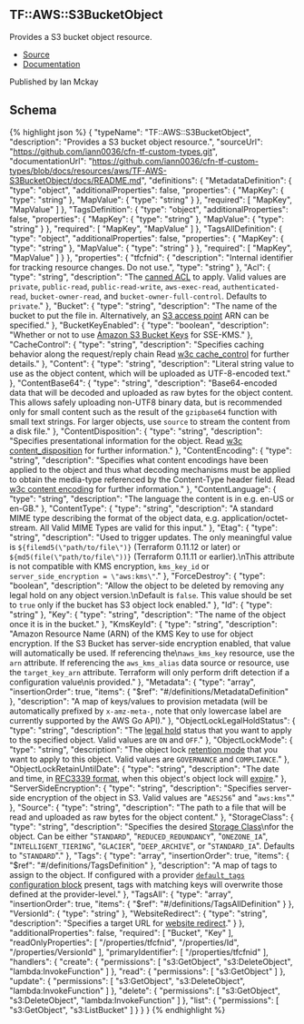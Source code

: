 
## TF::AWS::S3BucketObject

Provides a S3 bucket object resource.

- [Source](https:&#x2F;&#x2F;github.com&#x2F;iann0036&#x2F;cfn-tf-custom-types.git) 
- [Documentation]()

Published by Ian Mckay

## Schema
{% highlight json %}
{
    "typeName": "TF::AWS::S3BucketObject",
    "description": "Provides a S3 bucket object resource.",
    "sourceUrl": "https://github.com/iann0036/cfn-tf-custom-types.git",
    "documentationUrl": "https://github.com/iann0036/cfn-tf-custom-types/blob/docs/resources/aws/TF-AWS-S3BucketObject/docs/README.md",
    "definitions": {
        "MetadataDefinition": {
            "type": "object",
            "additionalProperties": false,
            "properties": {
                "MapKey": {
                    "type": "string"
                },
                "MapValue": {
                    "type": "string"
                }
            },
            "required": [
                "MapKey",
                "MapValue"
            ]
        },
        "TagsDefinition": {
            "type": "object",
            "additionalProperties": false,
            "properties": {
                "MapKey": {
                    "type": "string"
                },
                "MapValue": {
                    "type": "string"
                }
            },
            "required": [
                "MapKey",
                "MapValue"
            ]
        },
        "TagsAllDefinition": {
            "type": "object",
            "additionalProperties": false,
            "properties": {
                "MapKey": {
                    "type": "string"
                },
                "MapValue": {
                    "type": "string"
                }
            },
            "required": [
                "MapKey",
                "MapValue"
            ]
        }
    },
    "properties": {
        "tfcfnid": {
            "description": "Internal identifier for tracking resource changes. Do not use.",
            "type": "string"
        },
        "Acl": {
            "type": "string",
            "description": "The [canned ACL](https://docs.aws.amazon.com/AmazonS3/latest/dev/acl-overview.html#canned-acl) to apply. Valid values are `private`, `public-read`, `public-read-write`, `aws-exec-read`, `authenticated-read`, `bucket-owner-read`, and `bucket-owner-full-control`. Defaults to `private`."
        },
        "Bucket": {
            "type": "string",
            "description": "The name of the bucket to put the file in. Alternatively, an [S3 access point](https://docs.aws.amazon.com/AmazonS3/latest/dev/using-access-points.html) ARN can be specified."
        },
        "BucketKeyEnabled": {
            "type": "boolean",
            "description": "Whether or not to use [Amazon S3 Bucket Keys](https://docs.aws.amazon.com/AmazonS3/latest/dev/bucket-key.html) for SSE-KMS."
        },
        "CacheControl": {
            "type": "string",
            "description": "Specifies caching behavior along the request/reply chain Read [w3c cache_control](http://www.w3.org/Protocols/rfc2616/rfc2616-sec14.html#sec14.9) for further details."
        },
        "Content": {
            "type": "string",
            "description": "Literal string value to use as the object content, which will be uploaded as UTF-8-encoded text."
        },
        "ContentBase64": {
            "type": "string",
            "description": "Base64-encoded data that will be decoded and uploaded as raw bytes for the object content. This allows safely uploading non-UTF8 binary data, but is recommended only for small content such as the result of the `gzipbase64` function with small text strings. For larger objects, use `source` to stream the content from a disk file."
        },
        "ContentDisposition": {
            "type": "string",
            "description": "Specifies presentational information for the object. Read [w3c content_disposition](http://www.w3.org/Protocols/rfc2616/rfc2616-sec19.html#sec19.5.1) for further information."
        },
        "ContentEncoding": {
            "type": "string",
            "description": "Specifies what content encodings have been applied to the object and thus what decoding mechanisms must be applied to obtain the media-type referenced by the Content-Type header field. Read [w3c content encoding](http://www.w3.org/Protocols/rfc2616/rfc2616-sec14.html#sec14.11) for further information."
        },
        "ContentLanguage": {
            "type": "string",
            "description": "The language the content is in e.g. en-US or en-GB."
        },
        "ContentType": {
            "type": "string",
            "description": "A standard MIME type describing the format of the object data, e.g. application/octet-stream. All Valid MIME Types are valid for this input."
        },
        "Etag": {
            "type": "string",
            "description": "Used to trigger updates. The only meaningful value is `${filemd5(\"path/to/file\")}` (Terraform 0.11.12 or later) or `${md5(file(\"path/to/file\"))}` (Terraform 0.11.11 or earlier).\nThis attribute is not compatible with KMS encryption, `kms_key_id` or `server_side_encryption = \"aws:kms\"`."
        },
        "ForceDestroy": {
            "type": "boolean",
            "description": "Allow the object to be deleted by removing any legal hold on any object version.\nDefault is `false`. This value should be set to `true` only if the bucket has S3 object lock enabled."
        },
        "Id": {
            "type": "string"
        },
        "Key": {
            "type": "string",
            "description": "The name of the object once it is in the bucket."
        },
        "KmsKeyId": {
            "type": "string",
            "description": "Amazon Resource Name (ARN) of the KMS Key to use for object encryption. If the S3 Bucket has server-side encryption enabled, that value will automatically be used. If referencing the\n`aws_kms_key` resource, use the `arn` attribute. If referencing the `aws_kms_alias` data source or resource, use the `target_key_arn` attribute. Terraform will only perform drift detection if a configuration value\nis provided."
        },
        "Metadata": {
            "type": "array",
            "insertionOrder": true,
            "items": {
                "$ref": "#/definitions/MetadataDefinition"
            },
            "description": "A map of keys/values to provision metadata (will be automatically prefixed by `x-amz-meta-`, note that only lowercase label are currently supported by the AWS Go API)."
        },
        "ObjectLockLegalHoldStatus": {
            "type": "string",
            "description": "The [legal hold](https://docs.aws.amazon.com/AmazonS3/latest/dev/object-lock-overview.html#object-lock-legal-holds) status that you want to apply to the specified object. Valid values are `ON` and `OFF`."
        },
        "ObjectLockMode": {
            "type": "string",
            "description": "The object lock [retention mode](https://docs.aws.amazon.com/AmazonS3/latest/dev/object-lock-overview.html#object-lock-retention-modes) that you want to apply to this object. Valid values are `GOVERNANCE` and `COMPLIANCE`."
        },
        "ObjectLockRetainUntilDate": {
            "type": "string",
            "description": "The date and time, in [RFC3339 format](https://tools.ietf.org/html/rfc3339#section-5.8), when this object's object lock will [expire](https://docs.aws.amazon.com/AmazonS3/latest/dev/object-lock-overview.html#object-lock-retention-periods)."
        },
        "ServerSideEncryption": {
            "type": "string",
            "description": "Specifies server-side encryption of the object in S3. Valid values are \"`AES256`\" and \"`aws:kms`\"."
        },
        "Source": {
            "type": "string",
            "description": "The path to a file that will be read and uploaded as raw bytes for the object content."
        },
        "StorageClass": {
            "type": "string",
            "description": "Specifies the desired [Storage Class](http://docs.aws.amazon.com/AmazonS3/latest/dev/storage-class-intro.html)\nfor the object. Can be either \"`STANDARD`\", \"`REDUCED_REDUNDANCY`\", \"`ONEZONE_IA`\", \"`INTELLIGENT_TIERING`\", \"`GLACIER`\", \"`DEEP_ARCHIVE`\", or \"`STANDARD_IA`\". Defaults to \"`STANDARD`\"."
        },
        "Tags": {
            "type": "array",
            "insertionOrder": true,
            "items": {
                "$ref": "#/definitions/TagsDefinition"
            },
            "description": "A map of tags to assign to the object. If configured with a provider [`default_tags` configuration block](/docs/providers/aws/index.html#default_tags-configuration-block) present, tags with matching keys will overwrite those defined at the provider-level."
        },
        "TagsAll": {
            "type": "array",
            "insertionOrder": true,
            "items": {
                "$ref": "#/definitions/TagsAllDefinition"
            }
        },
        "VersionId": {
            "type": "string"
        },
        "WebsiteRedirect": {
            "type": "string",
            "description": "Specifies a target URL for [website redirect](http://docs.aws.amazon.com/AmazonS3/latest/dev/how-to-page-redirect.html)."
        }
    },
    "additionalProperties": false,
    "required": [
        "Bucket",
        "Key"
    ],
    "readOnlyProperties": [
        "/properties/tfcfnid",
        "/properties/Id",
        "/properties/VersionId"
    ],
    "primaryIdentifier": [
        "/properties/tfcfnid"
    ],
    "handlers": {
        "create": {
            "permissions": [
                "s3:GetObject",
                "s3:DeleteObject",
                "lambda:InvokeFunction"
            ]
        },
        "read": {
            "permissions": [
                "s3:GetObject"
            ]
        },
        "update": {
            "permissions": [
                "s3:GetObject",
                "s3:DeleteObject",
                "lambda:InvokeFunction"
            ]
        },
        "delete": {
            "permissions": [
                "s3:GetObject",
                "s3:DeleteObject",
                "lambda:InvokeFunction"
            ]
        },
        "list": {
            "permissions": [
                "s3:GetObject",
                "s3:ListBucket"
            ]
        }
    }
}
{% endhighlight %}
